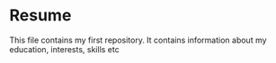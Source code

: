 # Resume
This file contains my first repository. 
It contains information about my education, interests, skills etc
